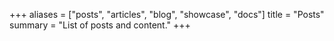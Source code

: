 +++
aliases = ["posts", "articles", "blog", "showcase", "docs"] 
title = "Posts"
summary = "List of posts and content."
+++
